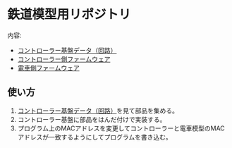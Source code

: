 # 鉄道模型用リポジトリ

内容:
- [コントローラー基盤データ（回路）](controller_board)
- [コントローラー側ファームウェア](server_train)
- [電車側ファームウェア](client_train)

## 使い方

1. [コントローラー基盤データ（回路）](controller_board)を見て部品を集める。
2. コントローラー基盤に部品をはんだ付けで実装する。
3. プログラム上のMACアドレスを変更してコントローラーと電車模型のMACアドレスが一致するようにしてプログラムを書き込む。